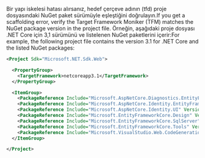 <span data-ttu-id="82b90-101">Bir yapı iskelesi hatası alırsanız, hedef çerçeve adının (tfd) proje dosyasındaki NuGet paket sürümüyle eşleştiğini doğrulayın.</span><span class="sxs-lookup"><span data-stu-id="82b90-101">If you get a scaffolding error, verify the Target Framework Moniker (TFM) matches the NuGet package version in the project file.</span></span> <span data-ttu-id="82b90-102">Örneğin, aşağıdaki proje dosyası .NET Core için 3,1 sürümünü ve listelenen NuGet paketlerini içerir:</span><span class="sxs-lookup"><span data-stu-id="82b90-102">For example, the following project file contains the version 3.1 for .NET Core and the listed NuGet packages:</span></span>

```xml
<Project Sdk="Microsoft.NET.Sdk.Web">

  <PropertyGroup>
    <TargetFramework>netcoreapp3.1</TargetFramework>
  </PropertyGroup>

  <ItemGroup>
    <PackageReference Include="Microsoft.AspNetCore.Diagnostics.EntityFrameworkCore" Version="3.1.0" />
    <PackageReference Include="Microsoft.AspNetCore.Identity.EntityFrameworkCore" Version="3.1.0" />
    <PackageReference Include="Microsoft.AspNetCore.Identity.UI" Version="3.1.0" />
    <PackageReference Include="Microsoft.EntityFrameworkCore.Design" Version="3.1.0" />
    <PackageReference Include="Microsoft.EntityFrameworkCore.SqlServer" Version="3.1.0" />
    <PackageReference Include="Microsoft.EntityFrameworkCore.Tools" Version="3.1.0" />
    <PackageReference Include="Microsoft.VisualStudio.Web.CodeGeneration.Design" Version="3.1.0" />
  </ItemGroup>

</Project>
```
